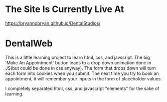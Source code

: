 # The Site Is Currently Live At
https://bryannobryan.github.io/DentalStudios/
# DentalWeb
This is a little learning project to learn html, css, and javscript.
The big 'Make An Appointment' button leads to a drop down animation done in JS(but could be done in css anyway).
The form that drops down will turn each form into cookies when you submit.
The next time you try to book an appointment, it will remember your inputs in the form of
placeholder values.

I completely separated html, css, and javascript "elements" for the sake of learning.
